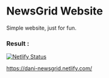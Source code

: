 # NewsGrid Website

Simple website, just for fun.

### Result :
[![Netlify Status](https://api.netlify.com/api/v1/badges/772b8ad8-3f4c-4622-961a-d362f7a63211/deploy-status)](https://app.netlify.com/sites/dani-newsgrid/deploys)

https://dani-newsgrid.netlify.com/
